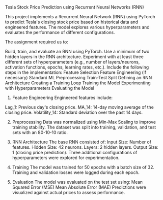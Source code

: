 Tesla Stock Price Prediction using Recurrent Neural Networks (RNN) 

This project implements a Recurrent Neural Network (RNN) using PyTorch to predict Tesla's closing stock price based on historical data and engineered features. The model explores various hyperparameters and evaluates the performance of different configurations.

The assignment required us to:

Build, train, and evaluate an RNN using PyTorch.
Use a minimum of two hidden layers in the RNN architecture.
Experiment with at least three different sets of hyperparameters (e.g., number of layers/neurons, activation functions, epochs, learning rates, etc.).
Include the following steps in the implementation:
Feature Selection
Feature Engineering (if necessary)
Standard ML Preprocessing
Train-Test Split
Defining an RNN Architecture
Creating a Training Loop
Training the Model
Experimenting with Hyperparameters
Evaluating the Model

1. Feature Engineering
Engineered features include:

Lag_1: Previous day's closing price.
MA_14: 14-day moving average of the closing price.
Volatility_14: Standard deviation over the past 14 days.

2. Preprocessing
Data was normalized using Min-Max Scaling to improve training stability.
The dataset was split into training, validation, and test sets with an 80-10-10 ratio.

4. RNN Architecture
The base RNN consisted of:
Input Size: Number of features.
Hidden Size: 42 neurons.
Layers: 2 hidden layers.
Output Size: 1 (closing price prediction).
Three additional configurations of hyperparameters were explored for experimentation.

6. Training
The model was trained for 50 epochs with a batch size of 32.
Training and validation losses were logged during each epoch.

8. Evaluation
The model was evaluated on the test set using:
Mean Squared Error (MSE)
Mean Absolute Error (MAE)
Predictions were visualized against actual prices to assess performance.
